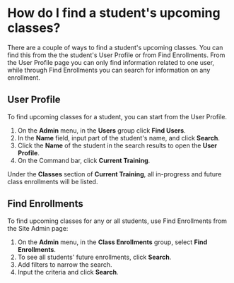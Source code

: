# How do I find a student's upcoming classes?

There are a couple of ways to find a student's upcoming classes. You can find this from the the student's User Profile or from Find Enrollments. From the User Profile page you can only find information related to one user, while through Find Enrollments you can search for information on any enrollment.

## User Profile

To find upcoming classes for a student, you can start from the User Profile.  

1. On the **Admin** menu, in the **Users** group click **Find Users**. 
1. In the **Name** field, input part of the student's name, and click **Search**. 
1. Click the **Name** of the student in the search results to open the **User Profile**. 
1. On the Command bar, click **Current Training**.

Under the **Classes** section of **Current Training**, all in-progress and future class enrollments will be listed.

## Find Enrollments

To find upcoming classes for any or all students, use Find Enrollments from the Site Admin page: 
1. On the **Admin** menu, in the **Class Enrollments** group, select **Find Enrollments**. 
1. To see all students' future enrollments, click **Search**.
1. Add filters to narrow the search.
1. Input the criteria and click **Search**. 